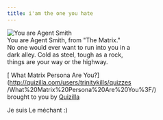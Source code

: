 ```yaml
---
title: i'am the one you hate
---
```


  
![You are Agent
Smith](http://images.quizilla.com/T/trinitykills/1052781976_agentsmith.jpg)  
You are Agent Smith, from "The Matrix."  
No one would ever want to run into you in a  
dark alley. Cold as steel, tough as a rock,  
things are your way or the highway.

[ What Matrix Persona Are You?](http://quizilla.com/users/trinitykills/quizzes
/What%20Matrix%20Persona%20Are%20You%3F/)  
brought to you by [Quizilla](http://quizilla.com)

Je suis Le méchant :)


